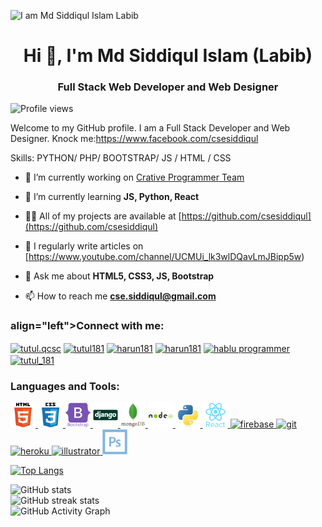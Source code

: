 ![I am Md Siddiqul Islam Labib](https://github.com/harun181/harun181/blob/main/page.png)


<h1 align="center">Hi 👋, I'm Md Siddiqul Islam (Labib) </h1>
<h3 align="center">Full Stack Web Developer and Web Designer</h3>

![Profile views](https://gpvc.arturio.dev/csesiddiqul) 

Welcome to my GitHub profile. I am a Full Stack Developer and Web Designer. 
Knock me:https://www.facebook.com/csesiddiqul

Skills: PYTHON/ PHP/ BOOTSTRAP/ JS / HTML / CSS
 

- 🔭 I’m currently working on [Crative Programmer Team](https://www.youtube.com/channel/UCMUi_lk3wlDQavLmJBipp5w)

- 🌱 I’m currently learning **JS, Python, React**

- 👨‍💻 All of my projects are available at [https://github.com/csesiddiqul](https://github.com/csesiddiqul)

- 📝 I regularly write articles on [https://www.youtube.com/channel/UCMUi_lk3wlDQavLmJBipp5w)

- 💬 Ask me about **HTML5, CSS3, JS, Bootstrap**

- 📫 How to reach me **cse.siddiqul@gmail.com**



<h3> align="left">Connect with me:</h3>
<p align="left">
<a href="https://www.facebook.com/csesiddiqul" target="blank"><img align="center" src="https://raw.githubusercontent.com/rahuldkjain/github-profile-readme-generator/master/src/images/icons/Social/facebook.svg" alt="tutul.qcsc" height="30" width="40" /></a>
<a href="https://twitter.com/siddiqul4" target="blank"><img align="center" src="https://raw.githubusercontent.com/rahuldkjain/github-profile-readme-generator/master/src/images/icons/Social/twitter.svg" alt="tutul181" height="30" width="40" /></a>
<a href="https://www.linkedin.com/in/md-siddiqul-islam-labib-7603b9171/" target="blank"><img align="center" src="https://raw.githubusercontent.com/rahuldkjain/github-profile-readme-generator/master/src/images/icons/Social/linked-in-alt.svg" alt="harun181" height="30" width="40" /></a>
<a href="https://codepen.io/md-siddiqul-islam-labib/pens/showcase" target="blank"><img align="center" src="https://raw.githubusercontent.com/rahuldkjain/github-profile-readme-generator/master/src/images/icons/Social/codepen.svg" alt="harun181" height="30" width="40" /></a>
<a href="https://www.youtube.com/c/https:/www.youtube.com/channel/ucmui_lk3wldqavlmjbipp5w" target="blank"><img align="center" src="https://raw.githubusercontent.com/rahuldkjain/github-profile-readme-generator/master/src/images/icons/Social/youtube.svg" alt="hablu programmer" height="30" width="40" /></a>
<a href="https://www.instagram.com/https://www.instagram.com/" target="blank"><img align="center" src="https://raw.githubusercontent.com/rahuldkjain/github-profile-readme-generator/master/src/images/icons/Social/instagram.svg" alt="tutul_181" height="30" width="40" /></a>
</p>

<h3 align="left">Languages and Tools:</h3>
<p align="left"> 
<a href="https://www.w3.org/html/" target="_blank"> <img src="https://raw.githubusercontent.com/devicons/devicon/master/icons/html5/html5-original-wordmark.svg" alt="html5" width="40" height="40"/> </a> 
<a href="https://www.w3schools.com/css/" target="_blank"> <img src="https://raw.githubusercontent.com/devicons/devicon/master/icons/css3/css3-original-wordmark.svg" alt="css3" width="40" height="40"/> </a>
<a href="https://getbootstrap.com" target="_blank"> <img src="https://raw.githubusercontent.com/devicons/devicon/master/icons/bootstrap/bootstrap-plain-wordmark.svg" alt="bootstrap" width="40" height="40"/> </a> 
<a href="https://www.djangoproject.com/" target="_blank"> <img src="https://raw.githubusercontent.com/devicons/devicon/master/icons/django/django-original.svg" alt="django" width="40" height="40"/> </a> 
<a href="https://www.mongodb.com/" target="_blank"> <img src="https://raw.githubusercontent.com/devicons/devicon/master/icons/mongodb/mongodb-original-wordmark.svg" alt="mongodb" width="40" height="40"/> </a> 
<a href="https://nodejs.org" target="_blank"> <img src="https://raw.githubusercontent.com/devicons/devicon/master/icons/nodejs/nodejs-original-wordmark.svg" alt="nodejs" width="40" height="40"/> </a>
<a href="https://www.python.org" target="_blank"> <img src="https://raw.githubusercontent.com/devicons/devicon/master/icons/python/python-original.svg" alt="python" width="40" height="40"/> </a> 
<a href="https://reactjs.org/" target="_blank"> <img src="https://raw.githubusercontent.com/devicons/devicon/master/icons/react/react-original-wordmark.svg" alt="react" width="40" height="40"/> </a> 
<a href="https://firebase.google.com/" target="_blank"> <img src="https://www.vectorlogo.zone/logos/firebase/firebase-icon.svg" alt="firebase" width="40" height="40"/> </a> 
<a href="https://git-scm.com/" target="_blank"> <img src="https://www.vectorlogo.zone/logos/git-scm/git-scm-icon.svg" alt="git" width="40" height="40"/> </a> 
<a href="https://heroku.com" target="_blank"> <img src="https://www.vectorlogo.zone/logos/heroku/heroku-icon.svg" alt="heroku" width="40" height="40"/> </a> 
<a href="https://www.adobe.com/in/products/illustrator.html" target="_blank"> <img src="https://www.vectorlogo.zone/logos/adobe_illustrator/adobe_illustrator-icon.svg" alt="illustrator" width="40" height="40"/> </a> 
<a href="https://www.photoshop.com/en" target="_blank"> <img src="https://raw.githubusercontent.com/devicons/devicon/master/icons/photoshop/photoshop-line.svg" alt="photoshop" width="40" height="40"/> </a> 
</p>

[![Top Langs](https://github-readme-stats.vercel.app/api/top-langs/?username=csesiddiqul)](https://github.com/anuraghazra/github-readme-stats)

![GitHub stats](https://github-readme-stats.vercel.app/api?username=csesiddiqul&show_icons=true)  
![GitHub streak stats](https://github-readme-streak-stats.herokuapp.com/?user=csesiddiqul)  
![GitHub Activity Graph](https://activity-graph.herokuapp.com/graph?username=csesiddiqul)  
